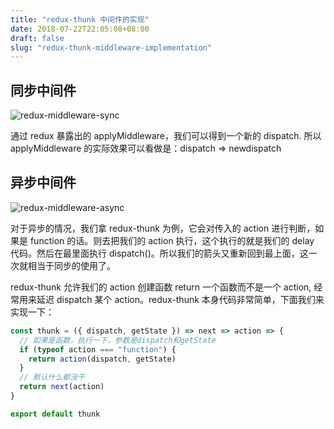```yaml
---
title: "redux-thunk 中间件的实现"
date: 2018-07-22T22:05:08+08:00
draft: false
slug: "redux-thunk-middleware-implementation"
---
```


## 同步中间件

![redux-middleware-sync](http://static.intj.top/20190214151132.png)

通过 redux 暴露出的 applyMiddleware，我们可以得到一个新的 dispatch.
所以 applyMiddleware 的实际效果可以看做是：dispatch => newdispatch

## 异步中间件

![redux-middleware-async](http://static.intj.top/20190214151022.png)

对于异步的情况，我们拿 redux-thunk 为例，它会对传入的 action 进行判断，如果是 function 的话。则去把我们的 action 执行，这个执行的就是我们的 delay 代码。然后在最里面执行 dispatch()。所以我们的箭头又重新回到最上面，这一次就相当于同步的使用了。

redux-thunk 允许我们的 action 创建函数 return 一个函数而不是一个 action, 经常用来延迟 dispatch 某个 action。redux-thunk 本身代码非常简单，下面我们来实现一下：

```js
const thunk = ({ dispatch, getState }) => next => action => {
  // 如果是函数，执行一下，参数是dispatch和getState
  if (typeof action === "function") {
    return action(dispatch, getState)
  }
  // 默认什么都没干
  return next(action)
}

export default thunk
```
